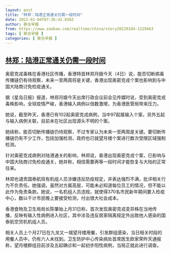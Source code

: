 ```yaml
---
layout: post
title: "林郑：陆港正常通关仍需一段时间"
date: 2022-01-04T07:36:42.838Z
author: 联合早报
from: https://www.zaobao.com/realtime/china/story20220104-1229463
tags: [ 联合早报 ]
categories: [ 联合早报 ]
---
```

<!--1641299100000-->
[林郑：陆港正常通关仍需一段时间](https://www.zaobao.com/realtime/china/story20220104-1229463)
------

<div>
<p>奥密克戎毒株在香港社区传播，香港特首林郑月娥今天（4日）说，能否切断病毒传播链仍有待观察，未来一至两周将是关键，香港出现奥密克戎个案也影响到与中国大陆商讨免检疫通关。</p><p>据《星岛日报》报道，林郑月娥今天出席行政会议前会见传媒时说，受到奥密克戎毒株影响，全球疫情严峻，香港输入病例以倍数激增，为香港医管局带来压力。</p><p>她说，截至昨天，香港已有102起奥密克戎病例，当中97起属输入个案，另外五起与输入病例关联，目前未在社区出现源头不明的个案。</p><section id="imu"><div id="dfp-ad-imu1">        </div></section><p>她续称，能否切断传播链仍待观察，不过专家认为未来一至两周是关键。要切断传播链仍有不少工作，包括加强检测，政府也已就望月楼个案进行数次受限区域强制检测。</p><p>针对奥密克戎病例对陆港通关的影响，林郑说，香港出现奥密克戎个案，已影响与中国大陆商讨免检疫通关，她并称，相信需要再等一段时间才能恢复与大陆的正常往来。</p><p>林郑也谴责国泰航班有机组人员涉嫌违反防疫规定，并表达强烈不满，批评相关行为不负责任。她强调，虽然对方属高层，可能未必知道每位员工的情况，但不能以此作为免责条款。她说，一名机组人员违规，就使得370名市民新年期间要入检疫中心，数以千计市民晚上要接受检测，付出很大社会成本。</p><div id="innity-in-post"></div><div id="dfp-ad-midarticlespecial">        </div><p>香港食物及卫生局局长陈肇始上月31日称，首次发现奥密克戎变异株在当地传播，反映有输入性病例进入社区，其中涉及违反居家隔离规定外出致他人感染的国泰航空货机机组人员。</p><p>相关人员上个月27日在九龙又一城望月楼用餐，引发群组感染，当日相关时段的用餐人员中，仍有六人未找到。卫生防护中心传染病处首席医生欧家荣昨天通报称，望月楼群组目前涉及五起确诊和一起初步阳性病例，当局正就此进行调查。</p>      <div class="cx_paywall_placeholder" id="sph_cdp_40"></div>
</div>

